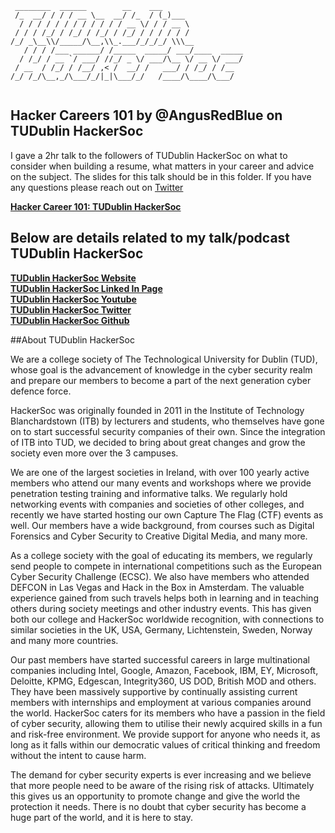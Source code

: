 ```
 ________  ______        __    ___                 
 /_  __/ / / / __ \__  __/ /_  / (_)___             
  / / / / / / / / / / / / __ \/ / / __ \            
 / / / /_/ / /_/ / /_/ / /_/ / / / / / /            
/_/ _\__\\/_____/\__,\\_.___/_/_/_/ \\\__           
   / / / /___ ______/ /_____  _____/ ___/____  _____
  / /_/ / __ `/ ___/ //_/ _ \/ ___/\__ \/ __ \/ ___/
 / __  / /_/ / /__/ ,< /  __/ /   ___/ / /_/ / /__  
/_/ /_/\__,_/\___/_/|_|\___/_/   /____/\____/\___/  
                                                    
```
##  Hacker Careers 101 by @AngusRedBlue on TUDublin HackerSoc  

I gave a 2hr talk to the followers of TUDublin HackerSoc on what to consider when building a resume, what matters in your career and advice on the subject. The slides for this talk should be in this folder. If you have any questions please reach out on [Twitter](https://twitter.com/AngusRedBlue)     

**[Hacker Career 101: TUDublin HackerSoc](https://www.youtube.com/watch?v=iVji7iEFWEg&t=301s)**

##  Below are details related to my talk/podcast TUDublin HackerSoc  

**[TUDublin HackerSoc Website](http://hackersoc.com/)**  
**[TUDublin HackerSoc Linked In Page](https://www.linkedin.com/company/tu-dublin-ethical-hacker-society/)**  
**[TUDublin HackerSoc Youtube](https://www.youtube.com/channel/UC1m8eo9c5hsDWl5pCu72Agg?app=desktop)**  
**[TUDublin HackerSoc Twitter](https://twitter.com/hackersoc?lang=en)**  
**[TUDublin HackerSoc Github](https://github.com/hackersoc/Talks)**  


##About TUDublin HackerSoc

We are a college society of The Technological University for Dublin (TUD), whose goal is the advancement of knowledge in the cyber security realm and prepare our members to become a part of the next generation cyber defence force.  

HackerSoc was originally founded in 2011 in the Institute of Technology Blanchardstown (ITB) by lecturers and students, who themselves have gone on to start successful security companies of their own. Since the integration of ITB into TUD, we decided to bring about great changes and grow the society even more over the 3 campuses.  

We are one of the largest societies in Ireland, with over 100 yearly active members who attend our many events and workshops where we provide penetration testing training and informative talks. We regularly hold networking events with companies and societies of other colleges, and recently we have started hosting our own Capture The Flag (CTF) events as well. Our members have a wide background, from courses such as Digital Forensics and Cyber Security to Creative Digital Media, and many more.  

As a college society with the goal of educating its members, we regularly send people to compete in international competitions such as the European Cyber Security Challenge (ECSC). We also have members who attended DEFCON in Las Vegas and Hack in the Box in Amsterdam. The valuable experience gained from such travels helps both in learning and in teaching others during society meetings and other industry events. This has given both our college and HackerSoc worldwide recognition, with connections to similar societies in the UK, USA, Germany, Lichtenstein, Sweden, Norway and many more countries.  

Our past members have started successful careers in large multinational companies including Intel, Google, Amazon, Facebook, IBM, EY, Microsoft, Deloitte, KPMG, Edgescan, Integrity360, US DOD, British MOD and others. They have been massively supportive by continually assisting current members with internships and employment at various companies around the world. HackerSoc caters for its members who have a passion in the field of cyber security, allowing them to utilise their newly acquired skills in a fun and risk-free environment. We provide support for anyone who needs it, as long as it falls within our democratic values of critical thinking and freedom without the intent to cause harm.  

The demand for cyber security experts is ever increasing and we believe that more people need to be aware of the rising risk of attacks. Ultimately this gives us an opportunity to promote change and give the world the protection it needs. There is no doubt that cyber security has become a huge part of the world, and it is here to stay.    



                                                  
